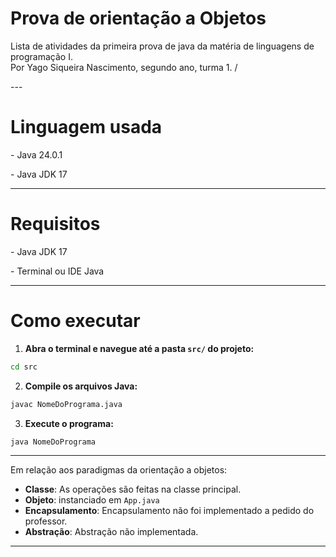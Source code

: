 <h1>Prova de orientação a Objetos</h1>
<p>Lista de atividades da primeira prova de java da matéria de linguagens de programação I.<br>
Por Yago Siqueira Nascimento, segundo ano, turma 1.
/</p>
---
<h1>Linguagem usada</h1>
<p>- Java 24.0.1</p>
<p>- Java JDK 17</p>

---
<h1>Requisitos</h1>
<p>- Java JDK 17</p>
<p>- Terminal ou IDE Java</p>

---

<h1>Como executar</h1>

1. **Abra o terminal e navegue até a pasta `src/` do projeto:**

```bash
cd src
```

2. **Compile os arquivos Java:**

```bash
javac NomeDoPrograma.java
```

3. **Execute o programa:**

```bash
java NomeDoPrograma
```


---

<p>Em relação aos paradigmas da orientação a objetos:

- **Classe**: As operações são feitas na classe principal.
- **Objeto**: instanciado em `App.java`
- **Encapsulamento**: Encapsulamento não foi implementado a pedido do professor.
- **Abstração**: Abstração não implementada.

---